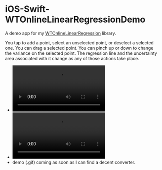 # iOS-Swift-WTOnlineLinearRegressionDemo
A demo app for my [WTOnlineLinearRegression](https://github.com/wltrup/Swift-WTOnlineLinearRegression) library.

You tap to add a point, select an unselected point, or deselect a selected one. You can drag a selected point. You can pinch up or down to change the variance on the selected point. The regression line and the uncertainty area associated with it change as any of those actions take place.

- ![demo (.mov)](https://github.com/wltrup/iOS-Swift-WTOnlineLinearRegressionDemo/blob/master/demo.mov?raw=true)
- ![demo (.mp4)](https://github.com/wltrup/iOS-Swift-WTOnlineLinearRegressionDemo/blob/master/demo.mp4?raw=true)
- demo (.gif) coming as soon as I can find a decent converter.

